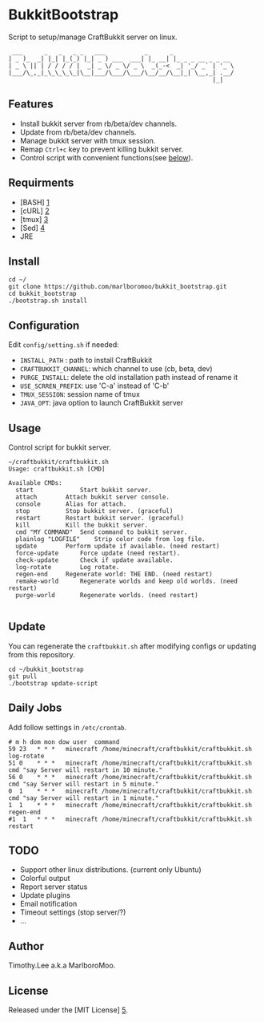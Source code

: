 # BukkitBootstrap
Script to setup/manage CraftBukkit server on linux.
```
 ___      _   _   _ _   ___           _      _                 
| _ )_  _| |_| |_(_) |_| _ ) ___  ___| |_ __| |_ _ _ __ _ _ __ 
| _ \ || | / / / / |  _| _ \/ _ \/ _ \  _(_-<  _| '_/ _` | '_ \
|___/\_,_|_\_\_\_\_|\__|___/\___/\___/\__/__/\__|_| \__,_| .__/
                                                         |_|   
```
## Features
 - Install bukkit server from rb/beta/dev channels.
 - Update from rb/beta/dev channels.
 - Manage bukkit server with tmux session.
 - Remap `Ctrl+c` key to prevent killing bukkit server.
 - Control script with convenient functions(see [below](#usage)).

## Requirments 
 - [BASH] [1]
 - [cURL] [2]
 - [tmux] [3]
 - [Sed] [4]
 - JRE
                                                                                
## Install
```
cd ~/
git clone https://github.com/marlboromoo/bukkit_bootstrap.git
cd bukkit_bootstrap
./bootstrap.sh install

```

## Configuration
Edit `config/setting.sh` if needed:
 - `INSTALL_PATH` : path to install CraftBukkit
 - `CRAFTBUKKIT_CHANNEL`: which channel to use (cb, beta, dev)
 - `PURGE_INSTALL`: delete the old installation path instead of rename it
 - `USE_SCRREN_PREFIX`: use 'C-a' instead of 'C-b'
 - `TMUX_SESSION`: session name of tmux
 - `JAVA_OPT`: java option to launch CraftBukkit server

## Usage
Control script for bukkit server.
```
~/craftbukkit/craftbukkit.sh 
Usage: craftbukkit.sh [CMD]

Available CMDs:
  start		        Start bukkit server.
  attach		Attach bukkit server console.
  console		Alias for attach.
  stop			Stop bukkit server. (graceful)
  restart		Restart bukkit server. (graceful)
  kill			Kill the bukkit server.
  cmd "MY COMMAND"	Send command to bukkit server.
  plainlog "LOGFILE"	Strip color code from log file.
  update		Perform update if available. (need restart)
  force-update		Force update (need restart).
  check-update		Check if update available.
  log-rotate		Log rotate.
  regen-end		Regenerate world: THE END. (need restart)
  remake-world		Regenerate worlds and keep old worlds. (need restart)
  purge-world		Regenerate worlds. (need restart)
 
```

## Update
You can regenerate the `craftbukkit.sh` after modifying configs or updating from this repository.
```
cd ~/bukkit_bootstrap
git pull
./bootstrap update-script
```

## Daily Jobs
Add follow settings in `/etc/crontab`.
```
# m h dom mon dow user	command
59 23	* * *   minecraft /home/minecraft/craftbukkit/craftbukkit.sh log-rotate
51 0	* * *   minecraft /home/minecraft/craftbukkit/craftbukkit.sh cmd "say Server will restart in 10 minute."
56 0	* * *   minecraft /home/minecraft/craftbukkit/craftbukkit.sh cmd "say Server will restart in 5 minute."
0  1	* * *   minecraft /home/minecraft/craftbukkit/craftbukkit.sh cmd "say Server will restart in 1 minute."
1  1	* * *   minecraft /home/minecraft/craftbukkit/craftbukkit.sh regen-end
#1  1	* * *   minecraft /home/minecraft/craftbukkit/craftbukkit.sh restart
```

## TODO
 - Support other linux distributions. (current only Ubuntu)
 - Colorful output
 - Report server status
 - Update plugins
 - Email notification
 - Timeout settings (stop server/?)
 - ...

## Author                                                                       
Timothy.Lee a.k.a MarlboroMoo.                                                  
                                                                                
## License                                                                      
Released under the [MIT License] [5].                                           
                                                                                
  [1]: http://tiswww.case.edu/php/chet/bash/bashtop.html "BASH"
  [2]: http://curl.haxx.se/ "cURL"
  [3]: http://tmux.sourceforge.net/ "tmux"
  [4]: http://sed.sourceforge.net/ "Sed"
  [5]: http://opensource.org/licenses/MIT   "MIT License"

